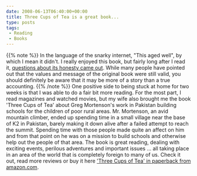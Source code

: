 ```yaml
---
date: 2008-06-13T06:40:00+00:00
title: Three Cups of Tea is a great book...
type: posts
tags:
 - Reading
 - Books
---
```

{{% note %}}
In the language of the snarky internet, "This aged well", by which I mean it didn't. I really enjoyed this book, but fairly long after I read it, [questions about its honesty came out](https://www.amazon.com/Three-Cups-Deceit-Humanitarian-ebook/dp/B004XHVOW4). While many people have pointed out that the values and message of the original book were still valid, you should definitely be aware that it may be more of a story than a true accounting.
{{% /note %}}
One positive side to being stuck at home for two weeks is that I was able to do a fair bit more reading. For the most part, I read magazines and watched movies, but my wife also brought me the book 'Three Cups of Tea' about Greg Mortenson's work in Pakistan building schools for the children of poor rural areas. Mr. Mortenson, an avid mountain climber, ended up spending time in a small village near the base of K2 in Pakistan, barely making it down alive after a failed attempt to reach the summit. Spending time with those people made quite an affect on him and from that point on he was on a mission to build schools and otherwise help out the people of that area. The book is great reading, dealing with exciting events, perilous adventures and important issues ... all taking place in an area of the world that is completely foreign to many of us. Check it out, read more reviews or buy it here ['Three Cups of Tea' in paperback from amazon.com](http://www.amazon.com/dp/0143038257?tag=duncanmackenz-20&camp=0&creative=0&linkCode=as1&creativeASIN=0143038257&adid=0V4A0CSRV4GS0GNJ1VY6&).

